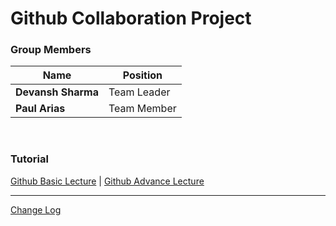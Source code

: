 # Github Collaboration Project

### Group Members

| Name | Position |
|-|-|
|**Devansh Sharma**|Team Leader|
|**Paul Arias**|Team Member|

<br>

### Tutorial
[Github Basic Lecture](/Github%20Basic/GIT-BASICS.md) | [Github Advance Lecture](Git%20Tutorial/Tutorial%20Files/Git-Setup.md)


---
[Change Log](CHANGELOG.md)